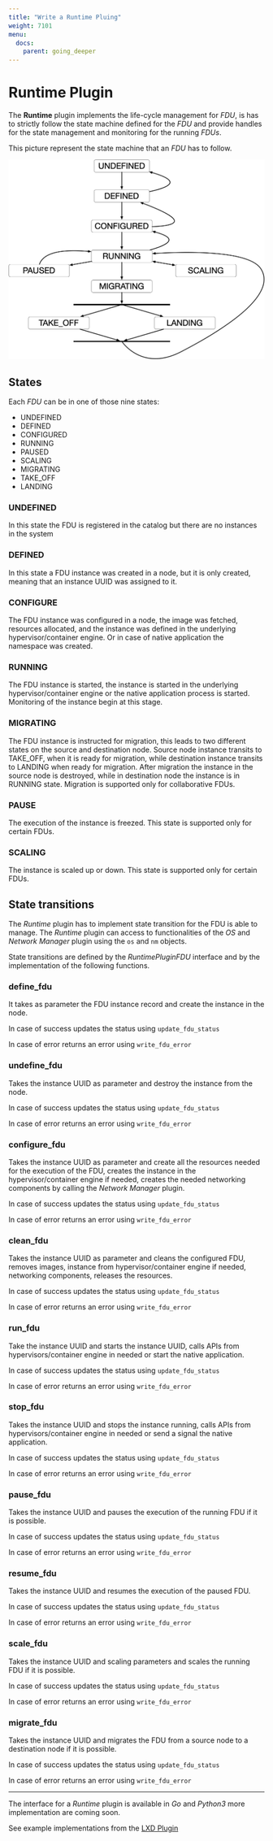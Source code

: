 ```yaml
---
title: "Write a Runtime Pluing"
weight: 7101
menu:
  docs:
    parent: going_deeper
---
```


# Runtime Plugin

The **Runtime** plugin implements the life-cycle management for *FDU*, is has to strictly follow the state machine defined for the *FDU* and provide handles for the state management and monitoring for the running *FDUs*.

This picture represent the state machine that an *FDU* has to follow.

![FDU State Machine](/img/fdufsm.png)

## States

Each *FDU* can be in one of those nine states:

- UNDEFINED
- DEFINED
- CONFIGURED
- RUNNING
- PAUSED
- SCALING
- MIGRATING
- TAKE_OFF
- LANDING

### UNDEFINED

In this state the FDU is registered in the catalog but there are no instances in the system

### DEFINED

In this state a FDU instance was created in a node, but it is only created, meaning that an instance UUID was assigned to it.

### CONFIGURE

The FDU instance was configured in a node, the image was fetched, resources allocated, and the instance was defined in the underlying hypervisor/container engine.
Or in case of native application the namespace was created.

### RUNNING

The FDU instance is started, the instance is started in the underlying hypervisor/container engine or the native application process is started.
Monitoring of the instance begin at this stage.

### MIGRATING

The FDU instance is instructed for migration, this leads to two different states on the source and destination node.
Source node instance transits to TAKE_OFF, when it is ready for migration, while destination instance transits to LANDING when ready for migration.
After migration the instance in the source node is destroyed, while in destination node the instance is in RUNNING state.
Migration is supported only for collaborative FDUs.

### PAUSE

The execution of the instance is freezed. This state is supported only for certain FDUs.

### SCALING

The instance is scaled up or down. This state is supported only for certain FDUs.


## State transitions

The *Runtime* plugin has to implement state transition for the FDU is able to manage.
The *Runtime* plugin can access to functionalities of the *OS* and *Network Manager* plugin using the `os` and `nm` objects.

State transitions are defined by the *RuntimePluginFDU* interface and by the implementation of the following functions.

### define_fdu
It takes as parameter the FDU instance record and create the instance in the node.

In case of success updates the status using `update_fdu_status`

In case of error returns an error using `write_fdu_error`

### undefine_fdu
Takes the instance UUID as parameter and destroy the instance from the node.

In case of success updates the status using `update_fdu_status`

In case of error returns an error using `write_fdu_error`

### configure_fdu
Takes the instance UUID as parameter and create all the resources needed for the execution of the FDU, creates the instance in the hypervisor/container engine if needed, creates the needed networking
components by calling the *Network Manager* plugin.

In case of success updates the status using `update_fdu_status`

In case of error returns an error using `write_fdu_error`

### clean_fdu
Takes the instance UUID as parameter and cleans the configured FDU, removes images, instance from hypervisor/container engine if needed, networking components, releases the resources.

In case of success updates the status using `update_fdu_status`

In case of error returns an error using `write_fdu_error`

### run_fdu
Take the instance UUID and starts the instance UUID, calls APIs from hypervisors/container engine in needed or start the native application.

In case of success updates the status using `update_fdu_status`

In case of error returns an error using `write_fdu_error`

### stop_fdu
Takes the instance UUID and stops the instance running, calls APIs from hypervisors/container engine in needed or send a signal the native application.

In case of success updates the status using `update_fdu_status`

In case of error returns an error using `write_fdu_error`

### pause_fdu
Takes the instance UUID and pauses the execution of the running FDU if it is possible.

In case of success updates the status using `update_fdu_status`

In case of error returns an error using `write_fdu_error`

### resume_fdu
Takes the instance UUID and resumes the execution of the paused FDU.

In case of success updates the status using `update_fdu_status`

In case of error returns an error using `write_fdu_error`

### scale_fdu
Takes the instance UUID and scaling parameters and scales the running FDU if it is possible.

In case of success updates the status using `update_fdu_status`

In case of error returns an error using `write_fdu_error`

### migrate_fdu
Takes the instance UUID and migrates the FDU from a source node to a destination node if it is possible.

In case of success updates the status using `update_fdu_status`

In case of error returns an error using `write_fdu_error`


---

The interface for a *Runtime* plugin is available in *Go* and *Python3* more implementation are coming soon.

See example implementations from the [LXD Plugin](https://github.com/eclipse/fog05/blob/master/fos-plugins/LXD/LXD_plugin)
